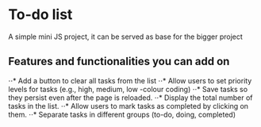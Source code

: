 # To-do list
A simple mini JS project, it can be served as base for the bigger project

## Features and functionalities you can add on
⋅⋅* Add a button to clear all tasks from the list
⋅⋅* Allow users to set priority levels for tasks (e.g., high, medium, low -colour coding)
⋅⋅* Save tasks so they persist even after the page is reloaded.
⋅⋅* Display the total number of tasks in the list.
⋅⋅* Allow users to mark tasks as completed by clicking on them.
⋅⋅* Separate tasks in different groups (to-do, doing, completed) 

